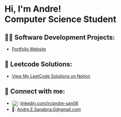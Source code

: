 <h1>Hi, I'm Andre! <br/>Computer Science Student</a></h1>

<h2>👨‍💻 Software Development Projects:</h2>

- [Portfolio Website](https://portfolio-site-mauve-omega.vercel.app/)

<h2>🤔 Leetcode Solutions:</h2>

- [View My LeetCode Solutions on Notion](https://outstanding-existence-42c.notion.site/LeetCode-Solutions-1bce2cf3308a80ec80c4fdd0f11fcd8d)

<h2> 🤳 Connect with me:</h2>

- <img align="center" alt="LinkedIn" width="20px" src="https://upload.wikimedia.org/wikipedia/commons/e/e9/Linkedin_icon.svg" />: [linkedin.com/in/andre-san06](https://www.linkedin.com/in/andre-san06)  
- 📧: [Andre.E.Sanabria.G@gmail.com](mailto:Andre.E.Sanabria.G@gmail.com)


<!--
- 🔭 I’m currently working on ...
- 🌱 I’m currently learning ...
- 👯 I’m looking to collaborate on ...
- 🤔 I’m looking for help with ...
- 💬 Ask me about ...
- 📫 How to reach me: ...
- 😄 Pronouns: ...
- ⚡ Fun fact: ...
https://www.youtube.com/watch?v=zgqfWLHNKLk&t=225s
-->
